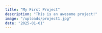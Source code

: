 ```yaml
---
title: "My First Project"
description: "This is an awesome project!"
image: "/uploads/project1.jpg"
date: "2025-01-01"
---
```

